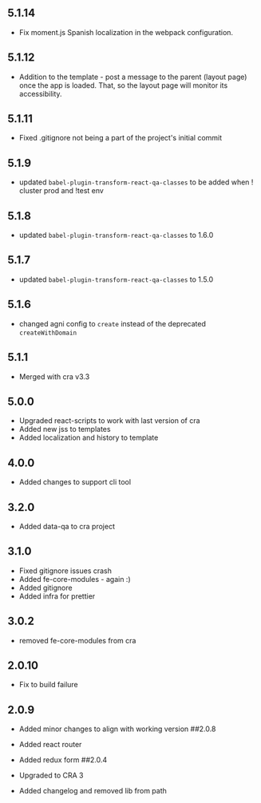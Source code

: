 ## 5.1.14

- Fix moment.js Spanish localization in the webpack configuration.

## 5.1.12

- Addition to the template - post a message to the parent (layout page) once the app is loaded. That, so the layout page will monitor its accessibility. 

## 5.1.11

- Fixed .gitignore not being a part of the project's initial commit

## 5.1.9

- updated `babel-plugin-transform-react-qa-classes` to be added when ! cluster prod and !test env

## 5.1.8

- updated `babel-plugin-transform-react-qa-classes` to 1.6.0

## 5.1.7

- updated `babel-plugin-transform-react-qa-classes` to 1.5.0

## 5.1.6

- changed agni config to `create` instead of the deprecated `createWithDomain`

## 5.1.1

- Merged with cra v3.3

## 5.0.0

- Upgraded react-scripts to work with last version of cra
- Added new jss to templates
- Added localization and history to template

## 4.0.0

- Added changes to support cli tool

## 3.2.0

- Added data-qa to cra project

## 3.1.0

- Fixed gitignore issues crash
- Added fe-core-modules - again :)
- Added gitignore
- Added infra for prettier

## 3.0.2

- removed fe-core-modules from cra

## 2.0.10

- Fix to build failure

## 2.0.9

- Added minor changes to align with working version
  ##2.0.8

- Added react router
- Added redux form
  ##2.0.4

- Upgraded to CRA 3

* Added changelog and removed lib from path
